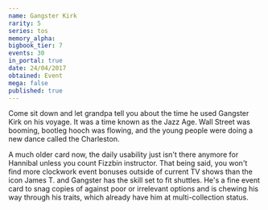 ```yaml
---
name: Gangster Kirk
rarity: 5
series: tos
memory_alpha:
bigbook_tier: 7
events: 30
in_portal: true
date: 24/04/2017
obtained: Event
mega: false
published: true
---
```


Come sit down and let grandpa tell you about the time he used Gangster Kirk on his voyage. It was a time known as the Jazz Age. Wall Street was booming, bootleg hooch was flowing, and the young people were doing a new dance called the Charleston.

A much older card now, the daily usability just isn't there anymore for Hannibal unless you count Fizzbin instructor.  That being said, you won't find more clockwork event bonuses outside of current TV shows than the icon James T. and Gangster has the skill set to fit shuttles. He's a fine event card to snag copies of against poor or irrelevant options and is chewing his way through his traits, which already have him at multi-collection status.
